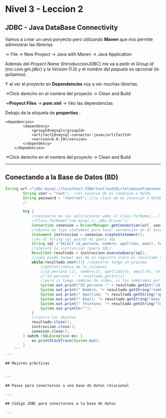 # Nivel 3 - Leccion 2

## JDBC - Java DataBase Connectivity


Vamos a crear un uevo poryecto pero utilizando **Maven** que nos permite administrar las librerías.

-> File -> New Proyect -> Java with Maven -> Java Application 

Además del *Proyect Name* (IntroduccionJDBC) me va a pedir el *Group Id* (mx.com.gm.jdbc) y la *Version* (1.0) y el *nombre del paquete* es opcional (lo quitamos).

Y al ver el proyecto en **Dependencies** voy a ver muchas librerías.

->Click derecho en el nombre del proyecto -> Clean and Build

->**Proyect Files** -> **pom.xml** -> Veo las dependencias

Debajo de la etiqueta de **properties** :

```
<depedencies>
        <dependency>
            <groupId>mysql</groupId>
            <artifactId>mysql-connector-java</artifactId>
            <version>8.0.19</version>
        </dependency>
    </depedencies>
 ```   

->Click derecho en el nombre del proyecto -> Clean and Build

---

## Conectando a la Base de Datos (BD)

```JAVA
String url ="jdbc:mysql://localhost:3306/test?useSSL=false&useTimezone=true&serverTimezone=UTC&allowPublicKeyRetrieval=true";
        String user = "root";  //el usuario de mi conexion a MySQL
        String password = "rootroot"; //la clave de mi conexion a MySQL
        //

        try {
            //necesario en las aplicaciones webs el Class.forName(...)
            //Class.forName("com.mysql.cj.jdbc.Driver");
            Connection conexion = DriverManager.getConnection(url, user, password);
            //objeto de tipo statement para hacer sentencias en al base de datos
            Statement instruccion = conexion.createStatement();
            //en el String sql guardo mi query SQL
            String sql ="SELECT id_persona, nombre, apellido, email, telefono FROM persona";
            //ejecuto la instruccion (query SQL)
            ResultSet resultado = instruccion.executeQuery(sql);
            //como puedo teneer mas de un registro itero el resultado con un ciclo while
            while(resultado.next()){ //mientras tenga un proximo
                //getInt(indice_de_la_columna)
                //id_persona (1), nombre(2), apellido(3), email(4), telefono(5)
                //"Id persona :" + resultado.getInt(1)
                //pero si luego cambian de orden, si las nombramos por el nombre no tneemos problema
                System.out.print("Id persona :" + resultado.getInt("id_persona"));
                System.out.print(" Nombre: "+ resultado.getString("nombre"));
                System.out.print(" Apellido: "+ resultado.getString("apellido"));
                System.out.print(" Email: "+ resultado.getString("email"));
                System.out.print(" Telefono: "+ resultado.getString("telefono"));
                System.out.println("");
            }
            //cierro los objetos
            resultado.close();
            instruccion.close();
            conexion.close();
        } catch (SQLException ex) {
            ex.printStackTrace(System.out);
        }
    ```
---

## Mejores prácticas


---

## Pasos para conectarnos a una base de datos relacional

---

## Código JDBC para conectarnos a la base de datos

---
